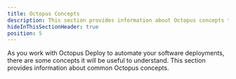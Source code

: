 ```yaml
---
title: Octopus Concepts
description: This section provides information about Octopus concepts that it's helpful to understand as you deploy software with Octopus Deploy.
hideInThisSectionHeader: true
position: 5
---
```


As you work with Octopus Deploy to automate your software deployments, there are some concepts it will be useful to understand. This section provides information about common Octopus concepts.
